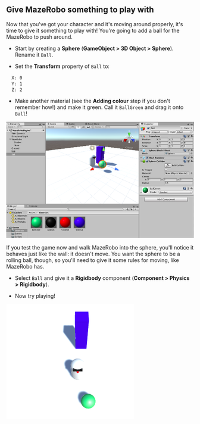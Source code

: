 ## Give MazeRobo something to play with

Now that you've got your character and it's moving around properly, it's time to give it something to play with! You're going to add a ball for the MazeRobo to push around.

+ Start by creating a **Sphere** (**GameObject > 3D Object > Sphere**). Rename it `Ball`. 

+ Set the **Transform** property of `Ball` to:
```
  X: 0
  Y: 1
  Z: 2
``` 
+ Make another material (see the **Adding colour** step if you don't remember how!) and make it green. Call it `BallGreen` and drag it onto `Ball`!

![The sphere and the green material](images/step10_AddGreenBall.png)

If you test the game now and walk MazeRobo into the sphere, you'll notice it behaves just like the wall: it doesn't move. You want the sphere to be a rolling ball, though, so you'll need to give it some rules for moving, like MazeRobo has.

+ Select `Ball` and give it a **Rigidbody** component (**Component > Physics > Rigidbody**).

+ Now try playing!

![Gameplay now with a ball that rolls](images/step10_RollingBall.png)
